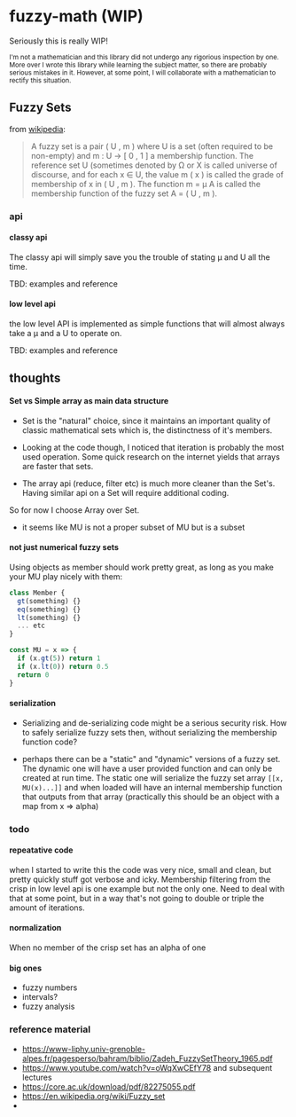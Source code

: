# fuzzy-math (WIP)

Seriously this is really WIP!

<small>I'm not a mathematician and this library did not undergo any rigorious inspection by one. More over I wrote this library while learning the subject matter, so there are probably serious mistakes in it. However, at some point, I will collaborate with a mathematician to rectify this situation.</small>

## Fuzzy Sets

from [wikipedia](https://en.wikipedia.org/wiki/Fuzzy_set):

> A fuzzy set is a pair ( U , m ) where U is a set (often required to be non-empty) and m : U → [ 0 , 1 ] a membership function. The reference set U (sometimes denoted by Ω or X is called universe of discourse, and for each x ∈ U, the value m ( x ) is called the grade of membership of x in ( U , m ). The function m = μ A is called the membership function of the fuzzy set A = ( U , m ). 

### api

#### classy api

The classy api will simply save you the trouble of stating μ and U all the time. 

TBD: examples and reference

#### low level api

the low level API is implemented as simple functions that will almost always take a μ and a U to operate on.

TBD: examples and reference

## thoughts

#### Set vs Simple array as main data structure
- Set is the "natural" choice, since it maintains an important quality of classic mathematical sets which is, the distinctness of it's members.

- Looking at the code though, I noticed that iteration is probably the most used operation. Some quick research on the internet yields that arrays are faster that sets.

- The array api (reduce, filter etc) is much more cleaner than the Set's. Having similar api on a Set will require additional coding.

So for now I choose Array over Set.

- it seems like MU is not a proper subset of MU but is a subset

#### not just numerical fuzzy sets

Using objects as member should work pretty great, as long as you make your MU play nicely with them:

```js
class Member {
  gt(something) {}
  eq(something) {}
  lt(something) {}
  ... etc
}

const MU = x => {
  if (x.gt(5)) return 1
  if (x.lt(0)) return 0.5
  return 0
}

```

#### serialization 
- Serializing and de-serializing code might be a serious security risk. How to safely serialize fuzzy sets then, without serializing the membership function code?

- perhaps there can be a "static" and "dynamic" versions of a fuzzy set. The dynamic one will have a user provided function and can only be created at run time. The static one will serialize the fuzzy set array `[[x, MU(x)...]]` and when loaded will have an internal membership function that outputs from that array (practically this should be an object with a map from x => alpha)


### todo

#### repeatative code
when I started to write this the code was very nice, small and clean, but pretty quickly stuff got verbose and icky. Membership filtering from the crisp in low level api is one example but not the only one. Need to deal with that at some point, but in a way that's not going to double or triple the amount of iterations.

#### normalization
When no member of the crisp set has an alpha of one

#### big ones
- fuzzy numbers
- intervals?
- fuzzy analysis

### reference material
- https://www-liphy.univ-grenoble-alpes.fr/pagesperso/bahram/biblio/Zadeh_FuzzySetTheory_1965.pdf
- https://www.youtube.com/watch?v=oWqXwCEfY78 and subsequent lectures
- https://core.ac.uk/download/pdf/82275055.pdf
- https://en.wikipedia.org/wiki/Fuzzy_set
- 